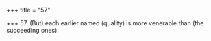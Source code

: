 +++
title = "57"

+++
57. (But) each earlier named (quality) is more venerable than (the succeeding ones).
